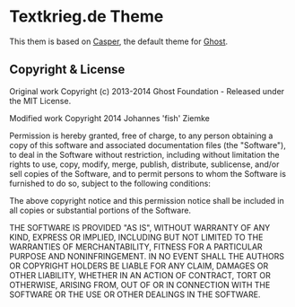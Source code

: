 # Textkrieg.de Theme

This them is based on [Casper](http://github.com/tryghost/casper/), the default theme for [Ghost](http://github.com/tryghost/ghost/).

## Copyright & License

Original work Copyright (c) 2013-2014 Ghost Foundation - Released under the MIT License.

Modified work Copyright 2014 Johannes 'fish' Ziemke

Permission is hereby granted, free of charge, to any person obtaining a copy of this software and associated documentation files (the "Software"), to deal in the Software without restriction, including without limitation the rights to use, copy, modify, merge, publish, distribute, sublicense, and/or sell copies of the Software, and to permit persons to whom the Software is furnished to do so, subject to the following conditions:

The above copyright notice and this permission notice shall be included in all copies or substantial portions of the Software.

THE SOFTWARE IS PROVIDED "AS IS", WITHOUT WARRANTY OF ANY KIND, EXPRESS OR IMPLIED, INCLUDING BUT NOT LIMITED TO THE WARRANTIES OF MERCHANTABILITY, FITNESS FOR A PARTICULAR PURPOSE AND
NONINFRINGEMENT. IN NO EVENT SHALL THE AUTHORS OR COPYRIGHT HOLDERS BE LIABLE FOR ANY CLAIM, DAMAGES OR OTHER LIABILITY, WHETHER IN AN ACTION OF CONTRACT, TORT OR OTHERWISE, ARISING FROM, OUT OF OR IN CONNECTION WITH THE SOFTWARE OR THE USE OR OTHER DEALINGS IN THE SOFTWARE.

